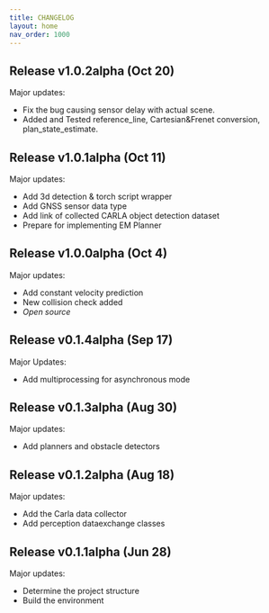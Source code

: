 ```yaml
---
title: CHANGELOG
layout: home
nav_order: 1000
---
```

## Release v1.0.2alpha (Oct 20)

Major updates:

- Fix the bug causing sensor delay with actual scene.
- Added and Tested reference_line, Cartesian&Frenet conversion, plan_state_estimate.


## Release v1.0.1alpha (Oct 11)

Major updates:

- Add 3d detection & torch script wrapper
- Add GNSS sensor data type
- Add link of collected CARLA object detection dataset
- Prepare for implementing EM Planner

## Release v1.0.0alpha (Oct 4)

Major updates:

- Add constant velocity prediction
- New collision check added
- *Open source*

## Release v0.1.4alpha (Sep 17)

Major Updates:

- Add multiprocessing for asynchronous mode

## Release v0.1.3alpha (Aug 30)

Major updates:

- Add planners and obstacle detectors

## Release v0.1.2alpha (Aug 18)

Major updates:

- Add the Carla data collector
- Add perception dataexchange classes

## Release v0.1.1alpha (Jun 28)

Major updates:

- Determine the project structure
- Build the environment

